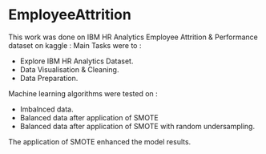 # EmployeeAttrition


This work was done on IBM HR Analytics Employee Attrition & Performance dataset on kaggle :
Main Tasks were to : 
  - Explore IBM HR Analytics Dataset.
  - Data Visualisation & Cleaning.
  - Data Preparation.

Machine learning algorithms were tested on : 
  - Imbalnced data.
  - Balanced data after application of SMOTE
  - Balanced data after application of SMOTE with random undersampling.


The application of SMOTE enhanced the model results.

